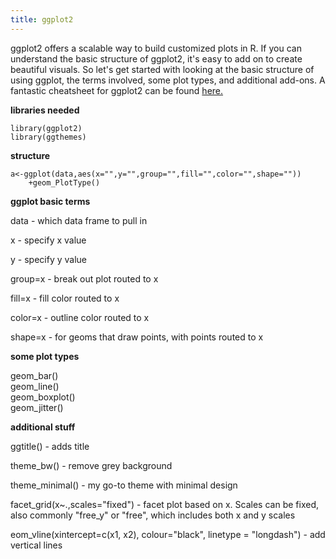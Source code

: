```yaml
---
title: ggplot2
---
```


ggplot2 offers a scalable way to build customized plots in R. If you can understand the basic structure of ggplot2, it's easy to add on to create beautiful visuals. So let's get started with looking at the basic structure of using ggplot, the terms involved, some plot types, and additional add-ons. A fantastic cheatsheet for ggplot2 can be found [here.](http://www.rstudio.com/wp-content/uploads/2015/03/ggplot2-cheatsheet.pdf)


**libraries needed**

	library(ggplot2)
	library(ggthemes)


**structure**

	a<-ggplot(data,aes(x="",y="",group="",fill="",color="",shape=""))
		+geom_PlotType()


**ggplot basic terms**

data - which data frame to pull in

x - specify x value

y - specify y value

group=x - break out plot routed to x

fill=x - fill color routed to x

color=x - outline color routed to x

shape=x - for geoms that draw points, with points routed to x


**some plot types**

geom_bar()  
geom_line()  
geom_boxplot()  
geom_jitter()  


**additional stuff**

ggtitle() - adds title

theme_bw() - remove grey background

theme_minimal() - my go-to theme with minimal design

facet_grid(x~.,scales="fixed") - facet plot based on x. Scales can be fixed, also commonly "free_y" or "free", which includes both x and y scales

eom_vline(xintercept=c(x1, x2), colour="black", linetype = "longdash") - add vertical lines


